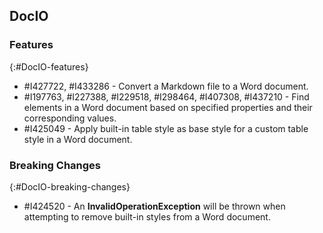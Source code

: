 ## DocIO

### Features
{:#DocIO-features}

* \#I427722, \#I433286 - Convert a Markdown file to a Word document.
* \#I197763, \#I227388, \#I229518, \#I298464, \#I407308, \#I437210 - Find elements in a Word document based on specified properties and their corresponding values.
* \#I425049 - Apply built-in table style as base style for a custom table style in a Word document.

### Breaking Changes
{:#DocIO-breaking-changes}

* \#I424520 - An **InvalidOperationException** will be thrown when attempting to remove built-in styles from a Word document.